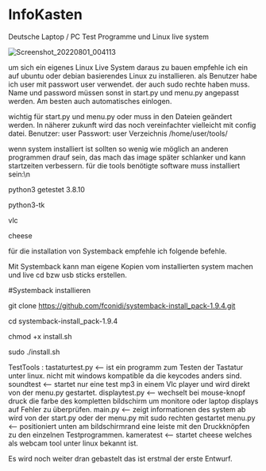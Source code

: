 # InfoKasten
Deutsche Laptop / PC Test Programme und Linux live system

![Screenshot_20220801_004113](https://user-images.githubusercontent.com/53666253/182047044-4e84cf05-3284-470f-bfb6-04562f4dcad4.png)

um sich ein eigenes Linux Live System daraus zu bauen empfehle ich ein auf ubuntu oder debian basierendes Linux zu installieren.
als Benutzer habe ich user mit passwort user verwendet. der auch sudo rechte haben muss. Name und password müssen sonst in start.py 
und menu.py angepasst werden. Am besten auch automatisches einlogen.

wichtig für start.py und menu.py oder muss in den Dateien geändert werden. 
In näherer zukunft wird das noch vereinfachter vielleicht mit config datei.
Benutzer: user
Passwort: user
Verzeichnis /home/user/tools/

wenn system installiert ist sollten so wenig wie möglich an anderen programmen drauf sein,
das mach das image später schlanker und kann startzeiten verbessern.
für die tools benötigte software muss installiert sein:\n

python3 getestet 3.8.10

python3-tk

vlc

cheese


für die installation von Systemback empfehle ich folgende befehle.

Mit Systemback kann man eigene Kopien vom installierten system machen und live cd bzw usb sticks erstellen.


#Systemback installieren

git clone https://github.com/fconidi/systemback-install_pack-1.9.4.git

cd systemback-install_pack-1.9.4

chmod +x install.sh

sudo ./install.sh


TestTools :
tastaturtest.py <-- ist ein programm zum Testen der Tastatur unter linux. nicht mit windows kompatible da die keycodes anders sind.
soundtest <-- startet nur eine test mp3 in einem Vlc player und wird direkt von der menu.py gestartet.
displaytest.py <-- wechselt bei mouse-knopf druck die farbe des kompletten bildschirm um monitore oder laptop displays auf Fehler zu überprüfen.
main.py <-- zeigt informationen des system ab wird von der start.py oder der menu.py mit sudo rechten gestartet
menu.py <-- positioniert unten am bildschirmrand eine leiste mit den Druckknöpfen zu den einzelnen Testprogrammen.
kameratest <-- startet cheese welches als webcam tool unter linux bekannt ist. 

Es wird noch weiter dran gebastelt das ist erstmal der erste Entwurf.


